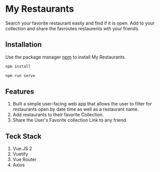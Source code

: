 
# My Restaurants

 Search your favorite restaurant easily and find if it is open. Add to your collection and share the favroutes restaurents wth your friends.

## Installation

Use the package manager [npm](https://nodejs.org/en/download/) to install My Restaurants.

```bash
npm install
```
```bash
npm run serve
```

## Features
1. Built a simple user-facing web app that allows the user to filter for restaurants open by date time as well as a restaurant name.
2. Add restaurants to their favorite Collection.
3. Share the User's Favorite collection Link to any friend.

## Teck Stack
1. Vue.JS 2
2. Vuetify
3. Vue Router
4. Axios


